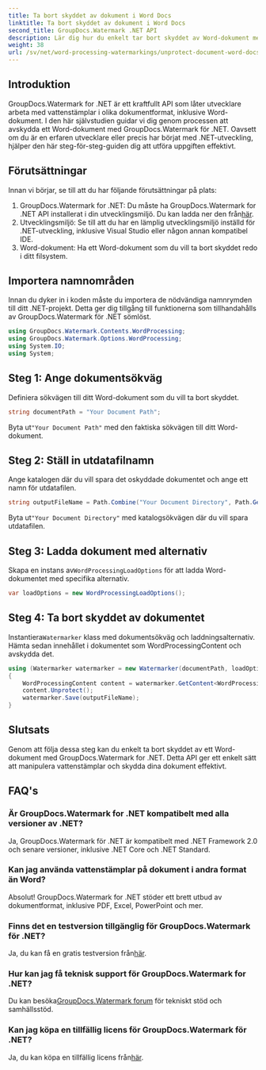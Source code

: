 ```yaml
---
title: Ta bort skyddet av dokument i Word Docs
linktitle: Ta bort skyddet av dokument i Word Docs
second_title: GroupDocs.Watermark .NET API
description: Lär dig hur du enkelt tar bort skyddet av Word-dokument med GroupDocs.Watermark för .NET. Följ vår steg-för-steg-guide.
weight: 38
url: /sv/net/word-processing-watermarkings/unprotect-document-word-docs/
---
```

## Introduktion
GroupDocs.Watermark for .NET är ett kraftfullt API som låter utvecklare arbeta med vattenstämplar i olika dokumentformat, inklusive Word-dokument. I den här självstudien guidar vi dig genom processen att avskydda ett Word-dokument med GroupDocs.Watermark för .NET. Oavsett om du är en erfaren utvecklare eller precis har börjat med .NET-utveckling, hjälper den här steg-för-steg-guiden dig att utföra uppgiften effektivt.
## Förutsättningar
Innan vi börjar, se till att du har följande förutsättningar på plats:
1.  GroupDocs.Watermark for .NET: Du måste ha GroupDocs.Watermark for .NET API installerat i din utvecklingsmiljö. Du kan ladda ner den från[här](https://releases.groupdocs.com/Watermark/net/).
2. Utvecklingsmiljö: Se till att du har en lämplig utvecklingsmiljö inställd för .NET-utveckling, inklusive Visual Studio eller någon annan kompatibel IDE.
3. Word-dokument: Ha ett Word-dokument som du vill ta bort skyddet redo i ditt filsystem.

## Importera namnområden
Innan du dyker in i koden måste du importera de nödvändiga namnrymden till ditt .NET-projekt. Detta ger dig tillgång till funktionerna som tillhandahålls av GroupDocs.Watermark för .NET sömlöst.
```csharp
using GroupDocs.Watermark.Contents.WordProcessing;
using GroupDocs.Watermark.Options.WordProcessing;
using System.IO;
using System;
```
## Steg 1: Ange dokumentsökväg
Definiera sökvägen till ditt Word-dokument som du vill ta bort skyddet.
```csharp
string documentPath = "Your Document Path";
```
 Byta ut`"Your Document Path"` med den faktiska sökvägen till ditt Word-dokument.
## Steg 2: Ställ in utdatafilnamn
Ange katalogen där du vill spara det oskyddade dokumentet och ange ett namn för utdatafilen.
```csharp
string outputFileName = Path.Combine("Your Document Directory", Path.GetFileName(documentPath));
```
 Byta ut`"Your Document Directory"` med katalogsökvägen där du vill spara utdatafilen.
## Steg 3: Ladda dokument med alternativ
 Skapa en instans av`WordProcessingLoadOptions` för att ladda Word-dokumentet med specifika alternativ.
```csharp
var loadOptions = new WordProcessingLoadOptions();
```
## Steg 4: Ta bort skyddet av dokumentet
 Instantiera`Watermarker` klass med dokumentsökväg och laddningsalternativ. Hämta sedan innehållet i dokumentet som WordProcessingContent och avskydda det.
```csharp
using (Watermarker watermarker = new Watermarker(documentPath, loadOptions))
{
    WordProcessingContent content = watermarker.GetContent<WordProcessingContent>();
    content.Unprotect();
    watermarker.Save(outputFileName);
}
```

## Slutsats
Genom att följa dessa steg kan du enkelt ta bort skyddet av ett Word-dokument med GroupDocs.Watermark for .NET. Detta API ger ett enkelt sätt att manipulera vattenstämplar och skydda dina dokument effektivt.
## FAQ's
### Är GroupDocs.Watermark for .NET kompatibelt med alla versioner av .NET?
Ja, GroupDocs.Watermark för .NET är kompatibelt med .NET Framework 2.0 och senare versioner, inklusive .NET Core och .NET Standard.
### Kan jag använda vattenstämplar på dokument i andra format än Word?
Absolut! GroupDocs.Watermark for .NET stöder ett brett utbud av dokumentformat, inklusive PDF, Excel, PowerPoint och mer.
### Finns det en testversion tillgänglig för GroupDocs.Watermark för .NET?
 Ja, du kan få en gratis testversion från[här](https://releases.groupdocs.com/).
### Hur kan jag få teknisk support för GroupDocs.Watermark for .NET?
 Du kan besöka[GroupDocs.Watermark forum](https://forum.groupdocs.com/c/watermark/19) för tekniskt stöd och samhällsstöd.
### Kan jag köpa en tillfällig licens för GroupDocs.Watermark för .NET?
 Ja, du kan köpa en tillfällig licens från[här](https://purchase.groupdocs.com/temporary-license/).